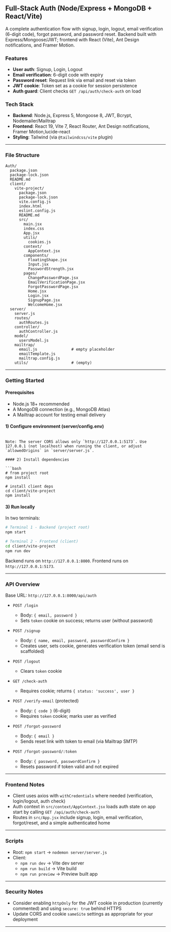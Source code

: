 ## Full-Stack Auth (Node/Express + MongoDB + React/Vite)

A complete authentication flow with signup, login, logout, email verification (6-digit code), forgot password, and password reset. Backend built with Express/Mongoose/JWT; frontend with React (Vite), Ant Design notifications, and Framer Motion.

### Features

- **User auth**: Signup, Login, Logout
- **Email verification**: 6-digit code with expiry
- **Password reset**: Request link via email and reset via token
- **JWT cookie**: Token set as a cookie for session persistence
- **Auth guard**: Client checks `GET /api/auth/check-auth` on load

### Tech Stack

- **Backend**: Node.js, Express 5, Mongoose 8, JWT, Bcrypt, Nodemailer/Mailtrap
- **Frontend**: React 19, Vite 7, React Router, Ant Design notifications, Framer Motion,lucide-react 
- **Styling**: Tailwind (via `@tailwindcss/vite` plugin)

---

### File Structure

```text
Auth/
  package.json
  package-lock.json
  README.md
  client/
    vite-project/
      package.json
      package-lock.json
      vite.config.js
      index.html
      eslint.config.js
      README.md
      src/
        main.jsx
        index.css
        App.jsx
        utils/
          cookies.js
        context/
          AppContext.jsx
        components/
          FloatingShape.jsx
          Input.jsx
          PasswordStrength.jsx
        pages/
          ChangePasswordPage.jsx
          EmailVerificationPage.jsx
          ForgotPasswordPage.jsx
          Home.jsx
          Login.jsx
          SignupPage.jsx
          WelcomeHome.jsx
  server/
    server.js
    routes/
      authRoutes.js
    controller/
      authController.js
    model/
      usersModel.js
    mailtrap/
      email.js               # empty placeholder
      emailTemplate.js
      mailtrap.config.js
    utils/                   # (empty)
```

---

### Getting Started

#### Prerequisites

- Node.js 18+ recommended
- A MongoDB connection (e.g., MongoDB Atlas)
- A Mailtrap account for testing email delivery

#### 1) Configure environment (server/config.env)

````

Note: The server CORS allows only `http://127.0.0.1:5173`. Use 127.0.0.1 (not localhost) when running the client, or adjust `allowedOrigins` in `server/server.js`.

#### 2) Install dependencies

```bash
# from project root
npm install

# install client deps
cd client/vite-project
npm install
````

#### 3) Run locally

In two terminals:

```bash
# Terminal 1 - Backend (project root)
npm start

# Terminal 2 - Frontend (client)
cd client/vite-project
npm run dev
```

Backend runs on `http://127.0.0.1:8000`. Frontend runs on `http://127.0.0.1:5173`.

---

### API Overview

Base URL: `http://127.0.0.1:8000/api/auth`

- `POST /login`

  - Body: `{ email, password }`
  - Sets `token` cookie on success; returns user (without password)

- `POST /signup`

  - Body: `{ name, email, password, passwordConfirm }`
  - Creates user, sets cookie, generates verification token (email send is scaffolded)

- `POST /logout`

  - Clears `token` cookie

- `GET /check-auth`

  - Requires cookie; returns `{ status: 'success', user }`

- `POST /verify-email` (protected)

  - Body: `{ code }` (6-digit)
  - Requires `token` cookie; marks user as verified

- `POST /forgot-password`

  - Body: `{ email }`
  - Sends reset link with token to email (via Mailtrap SMTP)

- `POST /forgot-password/:token`
  - Body: `{ password, passwordConfirm }`
  - Resets password if token valid and not expired

---


### Frontend Notes

- Client uses axios with `withCredentials` where needed (verification, login/logout, auth check)
- Auth context in `src/context/AppContext.jsx` loads auth state on app start by calling `GET /api/auth/check-auth`
- Routes in `src/App.jsx` include signup, login, email verification, forgot/reset, and a simple authenticated home

---

### Scripts

- Root: `npm start` → `nodemon server/server.js`
- Client:
  - `npm run dev` → Vite dev server
  - `npm run build` → Vite build
  - `npm run preview` → Preview built app

---

### Security Notes

- Consider enabling `httpOnly` for the JWT cookie in production (currently commented) and using `secure: true` behind HTTPS
- Update CORS and cookie `sameSite` settings as appropriate for your deployment

---
